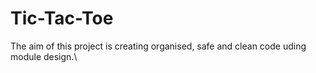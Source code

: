 # Tic-Tac-Toe


The aim of this project is creating organised, safe and clean code uding module design.\
